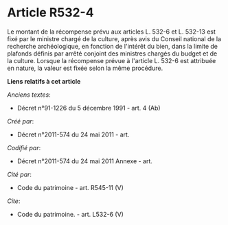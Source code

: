 # Article R532-4

Le montant de la récompense prévu aux articles L. 532-6 et L. 532-13 est fixé par le ministre chargé de la culture, après
avis du Conseil national de la recherche archéologique, en fonction de l'intérêt du bien, dans la limite de plafonds définis
par arrêté conjoint des ministres chargés du budget et de la culture. Lorsque la récompense prévue à l'article L. 532-6 est
attribuée en nature, la valeur est fixée selon la même procédure.

**Liens relatifs à cet article**

_Anciens textes_:

  - Décret n°91-1226 du 5 décembre 1991 - art. 4 (Ab)

_Créé par_:

  - Décret n°2011-574 du 24 mai 2011  - art.

_Codifié par_:

  - Décret n°2011-574 du 24 mai 2011 Annexe - art.

_Cité par_:

  - Code du patrimoine - art. R545-11 (V)

_Cite_:

  - Code du patrimoine. - art. L532-6 (V)
